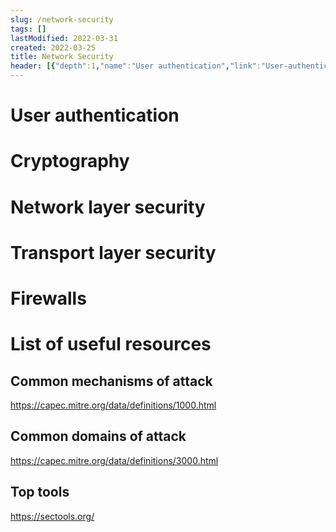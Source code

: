 ```yaml
---
slug: /network-security
tags: []
lastModified: 2022-03-31
created: 2022-03-25
title: Network Security
header: [{"depth":1,"name":"User authentication","link":"User-authentication"},{"depth":1,"name":"Cryptography","link":"Cryptography"},{"depth":1,"name":"Network layer security","link":"Network-layer-security"},{"depth":1,"name":"Transport layer security","link":"Transport-layer-security"},{"depth":1,"name":"Firewalls","link":"Firewalls"},{"depth":1,"name":"List of useful resources","link":"List-of-useful-resources"},{"depth":2,"name":"Common mechanisms of attack","link":"Common-mechanisms-of-attack"},{"depth":2,"name":"Common domains of attack","link":"Common-domains-of-attack"},{"depth":2,"name":"Top tools","link":"Top-tools"}]
---
```


# User authentication

# Cryptography

# Network layer security

# Transport layer security

# Firewalls

# List of useful resources

## Common mechanisms of attack

https://capec.mitre.org/data/definitions/1000.html

## Common domains of attack

https://capec.mitre.org/data/definitions/3000.html

## Top tools

https://sectools.org/
